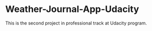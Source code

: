 # Weather-Journal-App-Udacity
This is the second project in professional track at Udacity program.


